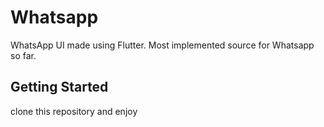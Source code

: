 # Whatsapp

WhatsApp UI made using Flutter. Most implemented source for Whatsapp so far.

## Getting Started

clone this repository and enjoy

